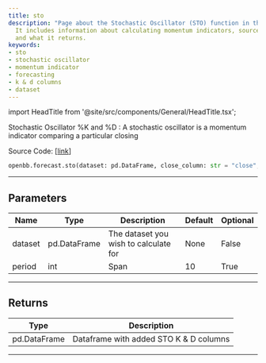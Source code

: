 ```yaml
---
title: sto
description: "Page about the Stochastic Oscillator (STO) function in the OpenBB library."
  It includes information about calculating momentum indicators, source code, parameters,
  and what it returns.
keywords:
- sto
- stochastic oscillator
- momentum indicator
- forecasting
- k & d columns
- dataset
---
```


import HeadTitle from '@site/src/components/General/HeadTitle.tsx';

<HeadTitle title="forecast.sto - Reference | OpenBB SDK Docs" />

Stochastic Oscillator %K and %D : A stochastic oscillator is a momentum indicator comparing a particular closing

Source Code: [[link](https://github.com/OpenBB-finance/OpenBBTerminal/tree/main/openbb_terminal/forecast/forecast_model.py#L187)]

```python
openbb.forecast.sto(dataset: pd.DataFrame, close_column: str = "close", high_column: str = "high", low_column: str = "low", period: int = 10)
```

---

## Parameters

| Name | Type | Description | Default | Optional |
| ---- | ---- | ----------- | ------- | -------- |
| dataset | pd.DataFrame | The dataset you wish to calculate for | None | False |
| period | int | Span | 10 | True |


---

## Returns

| Type | Description |
| ---- | ----------- |
| pd.DataFrame | Dataframe with added STO K & D columns |
---
